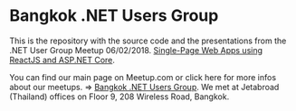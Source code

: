 # Bangkok .NET Users Group

This is the repository with the source code and the presentations from the .NET User Group Meetup 06/02/2018. [Single-Page Web Apps using ReactJS and ASP.NET Core](https://www.meetup.com/Bangkok-NET-Users-Group/events/246920822/).

You can find our main page on Meetup.com or click here for more infos about our meetups. => [Bangkok .NET Users Group](https://www.meetup.com/Bangkok-NET-Users-Group/). We met at Jetabroad (Thailand) offices on Floor 9, 208 Wireless Road, Bangkok.